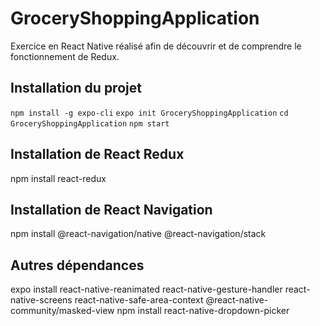 # GroceryShoppingApplication
Exercice en React Native réalisé afin de découvrir et de comprendre le fonctionnement de Redux.

## Installation du projet

`npm install -g expo-cli`
`expo init GroceryShoppingApplication`
`cd GroceryShoppingApplication`
`npm start`

## Installation de React Redux

npm install react-redux

## Installation de React Navigation

npm install @react-navigation/native @react-navigation/stack

## Autres dépendances

expo install react-native-reanimated react-native-gesture-handler react-native-screens react-native-safe-area-context @react-native-community/masked-view
npm install react-native-dropdown-picker
